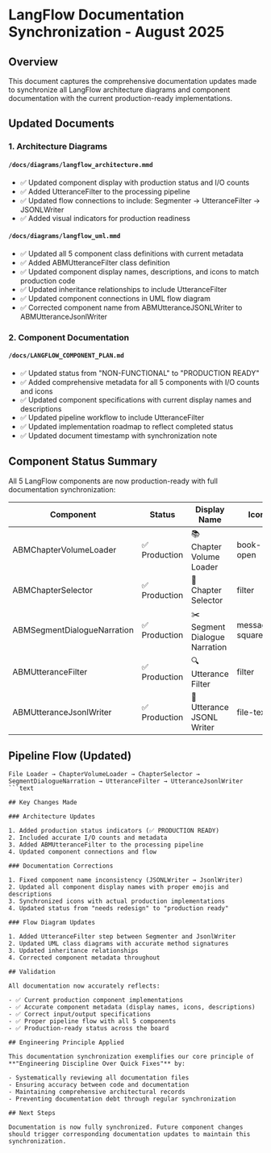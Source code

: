 # LangFlow Documentation Synchronization - August 2025

## Overview

This document captures the comprehensive documentation updates made to synchronize all LangFlow architecture diagrams and component documentation with the current production-ready implementations.

## Updated Documents

### 1. Architecture Diagrams

#### `/docs/diagrams/langflow_architecture.mmd`

- ✅ Updated component display with production status and I/O counts
- ✅ Added UtteranceFilter to the processing pipeline
- ✅ Updated flow connections to include: Segmenter → UtteranceFilter → JSONLWriter
- ✅ Added visual indicators for production readiness

#### `/docs/diagrams/langflow_uml.mmd`

- ✅ Updated all 5 component class definitions with current metadata
- ✅ Added ABMUtteranceFilter class definition
- ✅ Updated component display names, descriptions, and icons to match production code
- ✅ Updated inheritance relationships to include UtteranceFilter
- ✅ Updated component connections in UML flow diagram
- ✅ Corrected component name from ABMUtteranceJSONLWriter to ABMUtteranceJsonlWriter

### 2. Component Documentation

#### `/docs/LANGFLOW_COMPONENT_PLAN.md`

- ✅ Updated status from "NON-FUNCTIONAL" to "PRODUCTION READY"
- ✅ Added comprehensive metadata for all 5 components with I/O counts and icons
- ✅ Updated component specifications with current display names and descriptions
- ✅ Updated pipeline workflow to include UtteranceFilter
- ✅ Updated implementation roadmap to reflect completed status
- ✅ Updated document timestamp with synchronization note

## Component Status Summary

All 5 LangFlow components are now production-ready with full documentation synchronization:

| Component                   | Status        | Display Name                  | Icon           | Inputs | Outputs |
| --------------------------- | ------------- | ----------------------------- | -------------- | ------ | ------- |
| ABMChapterVolumeLoader      | ✅ Production | 📚 Chapter Volume Loader      | book-open      | 3      | 1       |
| ABMChapterSelector          | ✅ Production | 🎯 Chapter Selector           | filter         | 3      | 1       |
| ABMSegmentDialogueNarration | ✅ Production | ✂️ Segment Dialogue Narration | message-square | 1      | 1       |
| ABMUtteranceFilter          | ✅ Production | 🔍 Utterance Filter           | filter         | 5      | 1       |
| ABMUtteranceJsonlWriter     | ✅ Production | 💾 Utterance JSONL Writer     | file-text      | 2      | 1       |

## Pipeline Flow (Updated)

````text
File Loader → ChapterVolumeLoader → ChapterSelector → SegmentDialogueNarration → UtteranceFilter → UtteranceJsonlWriter
```text

## Key Changes Made

### Architecture Updates

1. Added production status indicators (✅ PRODUCTION READY)
2. Included accurate I/O counts and metadata
3. Added ABMUtteranceFilter to the processing pipeline
4. Updated component connections and flow

### Documentation Corrections

1. Fixed component name inconsistency (JSONLWriter → JsonlWriter)
2. Updated all component display names with proper emojis and descriptions
3. Synchronized icons with actual production implementations
4. Updated status from "needs redesign" to "production ready"

### Flow Diagram Updates  

1. Added UtteranceFilter step between Segmenter and JsonlWriter
2. Updated UML class diagrams with accurate method signatures
3. Updated inheritance relationships
4. Corrected component metadata throughout

## Validation

All documentation now accurately reflects:

- ✅ Current production component implementations
- ✅ Accurate component metadata (display names, icons, descriptions)
- ✅ Correct input/output specifications
- ✅ Proper pipeline flow with all 5 components
- ✅ Production-ready status across the board

## Engineering Principle Applied

This documentation synchronization exemplifies our core principle of **"Engineering Discipline Over Quick Fixes"** by:

- Systematically reviewing all documentation files
- Ensuring accuracy between code and documentation
- Maintaining comprehensive architectural records
- Preventing documentation debt through regular synchronization

## Next Steps

Documentation is now fully synchronized. Future component changes should trigger corresponding documentation updates to maintain this synchronization.
````
